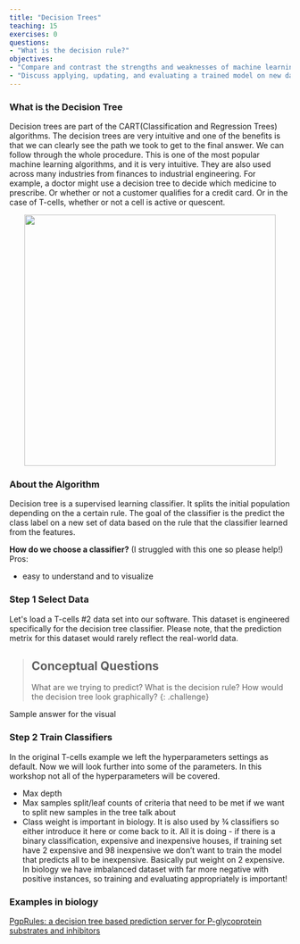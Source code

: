 ```yaml
---
title: "Decision Trees"
teaching: 15
exercises: 0
questions:
- "What is the decision rule?"
objectives:
- "Compare and contrast the strengths and weaknesses of machine learning classifiers commonly used in biology - logistic regression, decision trees, random forests, and neural networks. Assess model selection and recognize that these methods don't necessarily work right out of the box."
- "Discuss applying, updating, and evaluating a trained model on new data."
---
```


### What is the Decision Tree

Decision trees are part of the CART(Classification and Regression Trees) algorithms. The decision trees are very intuitive and one of the benefits is that we can clearly see the path we took to get to the final answer. We can follow through the whole procedure. This is one of the most popular machine learning algorithms, and it is very intuitive. They are also used across many industries from finances to industrial engineering. For example, a doctor might use a decision tree to decide which medicine to prescribe. Or whether or not a customer qualifies for a credit card. Or in the case of T-cells, whether or not a cell is active or quescent.

<p align="center">
<img width="450" src="https://raw.githubusercontent.com/gitter-lab/ml-bio-workshop/gh-pages/assets/decision%20tree1.jpg">
</p>


### About the Algorithm

Decision tree is a supervised learning classifier. It splits the initial population depending on the a certain rule. The goal of the classifier is the predict the class label on a new set of data based on the rule that the classifier learned from the features. 

**How do we choose a classifier?** (I struggled with this one so please help!)
Pros:
- easy to understand and to visualize

### Step 1 Select Data

Let's load a T-cells #2 data set into our software. This dataset is engineered specifically for the decision tree classifier. Please note, that the prediction metrix for this dataset would rarely reflect the real-world data. 

> ## Conceptual Questions
>
> What are we trying to predict? 
> What is the decision rule?
> How would the decision tree look graphically?
{: .challenge}

Sample answer for the visual


### Step 2 Train Classifiers

In the original T-cells example we left the hyperparameters settings as default. Now we will look further into some of the parameters. In this workshop not all of the hyperparameters will be covered. 
- Max depth 
- Max samples split/leaf counts of criteria that need to be met if we want to split new samples in the tree talk about
- Class weight is important in biology. It is also used by ¾ classifiers so either introduce it here or come back to it. All it is doing - if there is a binary classification, expensive and inexpensive houses, if training set have 2 expensive and 98 inexpensive we don’t want to train the model that predicts all to be inexpensive. Basically put weight on 2 expensive. In biology we have imbalanced dataset with far more negative with positive instances, so training and evaluating appropriately is important!

###  Examples in biology

[PgpRules: a decision tree based prediction server for P-glycoprotein substrates and inhibitors](https://doi.org/10.1093/bioinformatics/btz213)



